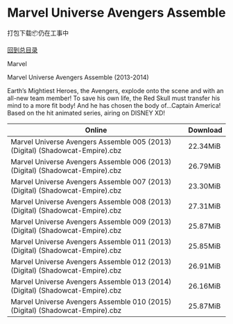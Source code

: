 # Marvel Universe Avengers Assemble

打包下载📦仍在工事中

[回到总目录](/Catalogs.md)

Marvel

Marvel Universe Avengers Assemble (2013-2014)

Earth’s Mightiest Heroes, the Avengers, explode onto the scene and with an all-new team member! To save his own life, the Red Skull must transfer his mind to a more fit body! And he has chosen the body of…Captain America! Based on the hit animated series, airing on DISNEY XD!





Online | Download
--- | ---
Marvel Universe Avengers Assemble 005 (2013) (Digital) (Shadowcat-Empire).cbz | 22.34MiB
Marvel Universe Avengers Assemble 006 (2013) (Digital) (Shadowcat-Empire).cbz | 26.79MiB
Marvel Universe Avengers Assemble 007 (2013) (Digital) (Shadowcat-Empire).cbz | 23.30MiB
Marvel Universe Avengers Assemble 008 (2013) (Digital) (Shadowcat-Empire).cbz | 27.31MiB
Marvel Universe Avengers Assemble 009 (2013) (Digital) (Shadowcat-Empire).cbz | 25.87MiB
Marvel Universe Avengers Assemble 011 (2013) (Digital) (Shadowcat-Empire).cbz | 25.85MiB
Marvel Universe Avengers Assemble 012 (2013) (Digital) (Shadowcat-Empire).cbz | 26.91MiB
Marvel Universe Avengers Assemble 013 (2014) (Digital) (Shadowcat-Empire).cbz | 26.16MiB
Marvel Universe Avengers Assemble 010 (2015) (Digital) (Shadowcat-Empire).cbz | 25.87MiB